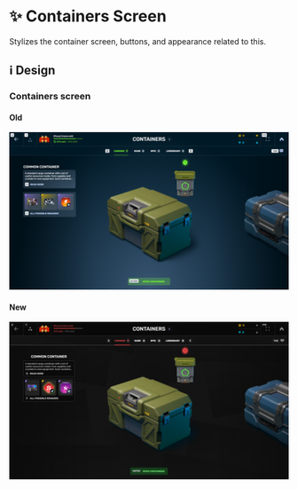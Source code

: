 # :sparkles: Containers Screen

Stylizes the container screen, buttons, and appearance related to this.

## :information_source: Design

### Containers screen

#### Old

![](/images/containers/old/containersscreen.png)

#### New

![](/images/containers/new/containersscreen.png)
